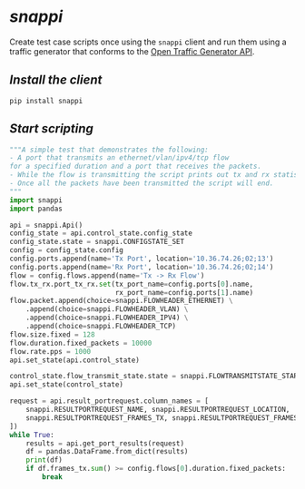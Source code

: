 # ***snappi***
Create test case scripts once using the `snappi` client and run them using a 
traffic generator that conforms to the [Open Traffic Generator API](https://github.com/open-traffic-generator/models/releases).

## *Install the client*
```
pip install snappi
```

## *Start scripting*
```python
"""A simple test that demonstrates the following:
- A port that transmits an ethernet/vlan/ipv4/tcp flow 
for a specified duration and a port that receives the packets.
- While the flow is transmitting the script prints out tx and rx statistics.
- Once all the packets have been transmitted the script will end. 
"""
import snappi
import pandas

api = snappi.Api()
config_state = api.control_state.config_state
config_state.state = snappi.CONFIGSTATE_SET
config = config_state.config
config.ports.append(name='Tx Port', location='10.36.74.26;02;13')
config.ports.append(name='Rx Port', location='10.36.74.26;02;14')
flow = config.flows.append(name='Tx -> Rx Flow')
flow.tx_rx.port_tx_rx.set(tx_port_name=config.ports[0].name,
                          rx_port_name=config.ports[1].name)
flow.packet.append(choice=snappi.FLOWHEADER_ETHERNET) \
    .append(choice=snappi.FLOWHEADER_VLAN) \
    .append(choice=snappi.FLOWHEADER_IPV4) \
    .append(choice=snappi.FLOWHEADER_TCP)
flow.size.fixed = 128
flow.duration.fixed_packets = 10000
flow.rate.pps = 1000
api.set_state(api.control_state)

control_state.flow_transmit_state.state = snappi.FLOWTRANSMITSTATE_START
api.set_state(control_state)

request = api.result_portrequest.column_names = [
    snappi.RESULTPORTREQUEST_NAME, snappi.RESULTPORTREQUEST_LOCATION,
    snappi.RESULTPORTREQUEST_FRAMES_TX, snappi.RESULTPORTREQUEST_FRAMES_RX
])
while True:
    results = api.get_port_results(request)
    df = pandas.DataFrame.from_dict(results)
    print(df)
    if df.frames_tx.sum() >= config.flows[0].duration.fixed_packets:
        break
```